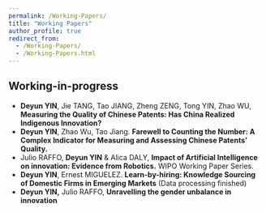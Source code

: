 ```yaml
---
permalink: /Working-Papers/
title: "Working Papers"
author_profile: true
redirect_from: 
  - /Working-Papers/
  - /Working-Papers.html
---
```


## Working-in-progress

- **Deyun YIN**, Jie TANG, Tao JIANG, Zheng ZENG, Tong YIN, Zhao WU, **Measuring the Quality of Chinese Patents: Has China Realized Indigenous Innovation?**
- **Deyun YIN**, Zhao Wu, Tao Jiang. **Farewell to Counting the Number: A Complex Indicator for Measuring and Assessing Chinese Patents’ Quality.**
- Julio RAFFO, **Deyun YIN** & Alica DALY, **Impact of Artificial Intelligence on innovation: Evidence from Robotics.** WIPO Working Paper Series.
- **Deyun YIN**, Ernest MIGUELEZ. **Learn-by-hiring: Knowledge Sourcing of Domestic Firms in Emerging Markets** (Data processing finished)
- **Deyun YIN,** Julio RAFFO, **Unravelling the gender unbalance in innovation** 


